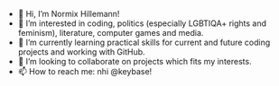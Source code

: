 - 👋 Hi, I’m Normix Hillemann!
- 👀 I’m interested in coding, politics (especially LGBTIQA+ rights and feminism), literature, computer games and media.
- 🌱 I’m currently learning practical skills for current and future coding projects and working with GitHub.
- 💞️ I’m looking to collaborate on projects which fits my interests.
- 📫 How to reach me: nhi @keybase! 

<!---
nhillemann/nhillemann is a ✨ special ✨ repository because its `README.md` (this file) appears on your GitHub profile.
You can click the Preview link to take a look at your changes.
--->
